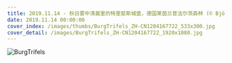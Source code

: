 ```yaml
---
title: 2019.11.14 - 秋日雾中清晨里的特里斐斯城堡，德国莱茵兰普法尔茨森林 (© Björn Lauer/Getty Images)
date: 2019.11.14 00:00:00
cover_index: /images/thumbs/BurgTrifels_ZH-CN1204167722_533x300.jpg
cover_detail: /images/BurgTrifels_ZH-CN1204167722_1920x1080.jpg
---
```


![BurgTrifels](/images/BurgTrifels_ZH-CN1204167722_1920x1080.jpg)
